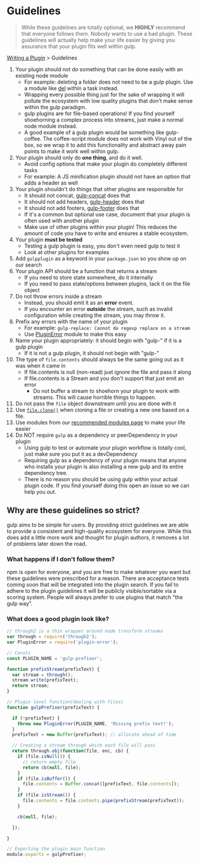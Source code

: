 <!-- front-matter
id: guidelines
title: Guidelines
hide_title: true
sidebar_label: Guidelines
-->

# Guidelines

> While these guidelines are totally optional, we **HIGHLY** recommend that everyone follows them. Nobody wants to use a bad plugin. These guidelines will actually help make your life easier by giving you assurance that your plugin fits well within gulp.

[Writing a Plugin](README.md) > Guidelines

1. Your plugin should not do something that can be done easily with an existing node module
   - For example: deleting a folder does not need to be a gulp plugin. Use a module like [del](https://github.com/sindresorhus/del) within a task instead.
   - Wrapping every possible thing just for the sake of wrapping it will pollute the ecosystem with low quality plugins that don't make sense within the gulp paradigm.
   - gulp plugins are for file-based operations! If you find yourself shoehorning a complex process into streams, just make a normal node module instead.
   - A good example of a gulp plugin would be something like gulp-coffee. The coffee-script module does not work with Vinyl out of the box, so we wrap it to add this functionality and abstract away pain points to make it work well within gulp.
1. Your plugin should only do **one thing**, and do it well.
   - Avoid config options that make your plugin do completely different tasks
   - For example: A JS minification plugin should not have an option that adds a header as well
1. Your plugin shouldn't do things that other plugins are responsible for
   - It should not concat, [gulp-concat](https://github.com/contra/gulp-concat) does that
   - It should not add headers, [gulp-header](https://www.npmjs.com/package/gulp-header) does that
   - It should not add footers, [gulp-footer](https://www.npmjs.com/package/gulp-footer) does that
   - If it's a common but optional use case, document that your plugin is often used with another plugin
   - Make use of other plugins within your plugin! This reduces the amount of code you have to write and ensures a stable ecosystem.
1. Your plugin **must be tested**
   - Testing a gulp plugin is easy, you don't even need gulp to test it
   - Look at other plugins for examples
1. Add `gulpplugin` as a keyword in your `package.json` so you show up on our search
1. Your plugin API should be a function that returns a stream
   - If you need to store state somewhere, do it internally
   - If you need to pass state/options between plugins, tack it on the file object
1. Do not throw errors inside a stream
   - Instead, you should emit it as an **error** event.
   - If you encounter an error **outside** the stream, such as invalid configuration while creating the stream, you may throw it.
1. Prefix any errors with the name of your plugin
   - For example: `gulp-replace: Cannot do regexp replace on a stream`
   - Use [PluginError](https://github.com/gulpjs/plugin-error) module to make this easy
1. Name your plugin appropriately: it should begin with "gulp-" if it is a gulp plugin
   - If it is not a gulp plugin, it should not begin with "gulp-"
1. The type of `file.contents` should always be the same going out as it was when it came in
   - If file.contents is null (non-read) just ignore the file and pass it along
   - If file.contents is a Stream and you don't support that just emit an error
     - Do not buffer a stream to shoehorn your plugin to work with streams. This will cause horrible things to happen.
1. Do not pass the `file` object downstream until you are done with it
1. Use [`file.clone()`](https://github.com/gulpjs/vinyl#clone) when cloning a file or creating a new one based on a file.
1. Use modules from our [recommended modules page](recommended-modules.md) to make your life easier
1. Do NOT require `gulp` as a dependency or peerDependency in your plugin
   - Using gulp to test or automate your plugin workflow is totally cool, just make sure you put it as a devDependency
   - Requiring gulp as a dependency of your plugin means that anyone who installs your plugin is also installing a new gulp and its entire dependency tree.
   - There is no reason you should be using gulp within your actual plugin code. If you find yourself doing this open an issue so we can help you out.

## Why are these guidelines so strict?

gulp aims to be simple for users. By providing strict guidelines we are able to provide a consistent and high-quality ecosystem for everyone. While this does add a little more work and thought for plugin authors, it removes a lot of problems later down the road.

### What happens if I don't follow them?

npm is open for everyone, and you are free to make whatever you want but these guidelines were prescribed for a reason. There are acceptance tests coming soon that will be integrated into the plugin search. If you fail to adhere to the plugin guidelines it will be publicly visible/sortable via a scoring system. People will always prefer to use plugins that match "the gulp way".

### What does a good plugin look like?

```js
// through2 is a thin wrapper around node transform streams
var through = require('through2');
var PluginError = require('plugin-error');

// Consts
const PLUGIN_NAME = 'gulp-prefixer';

function prefixStream(prefixText) {
  var stream = through();
  stream.write(prefixText);
  return stream;
}

// Plugin level function(dealing with files)
function gulpPrefixer(prefixText) {

  if (!prefixText) {
    throw new PluginError(PLUGIN_NAME, 'Missing prefix text!');
  }
  prefixText = new Buffer(prefixText); // allocate ahead of time

  // Creating a stream through which each file will pass
  return through.obj(function(file, enc, cb) {
    if (file.isNull()) {
      // return empty file
      return cb(null, file);
    }
    if (file.isBuffer()) {
      file.contents = Buffer.concat([prefixText, file.contents]);
    }
    if (file.isStream()) {
      file.contents = file.contents.pipe(prefixStream(prefixText));
    }

    cb(null, file);

  });

}

// Exporting the plugin main function
module.exports = gulpPrefixer;
```
